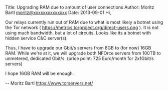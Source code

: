 Title:  Upgrading RAM due to amount of user connections
Author: Moritz Bartl <moritz@xxxxxxxxxxxxxx>
Date: 2013-09-01
Hi,

Our relays currently run out of RAM due to what is most likely a botnet
using the Tor network ( https://metrics.torproject.org/direct-users.png
). It is not using much bandwidth, but a lot of circuits. Looks like its
a botnet with hidden service C&C server(s).

Thus, I have to upgrade our Gbit/s servers from 8GB to (for now) 16GB
RAM. While we're at it, we will upgrade both NFOrce servers from 100TB
to unmetered, dedicated Gbit/s. (price point: 725 Euro/month for
2x1Gbit/s servers)

I hope 16GB RAM will be enough.

-- 
Moritz Bartl
https://www.torservers.net/
